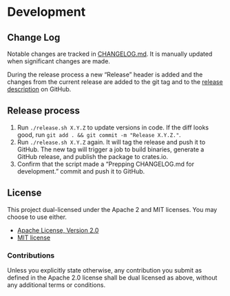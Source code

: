# Development

## Change Log

Notable changes are tracked in [CHANGELOG.md](CHANGELOG.md). It is manually
updated when significant changes are made.

During the release process a new “Release” header is added and the changes from
the current release are added to the git tag and to the [release
description][releases] on GitHub.

## Release process

 1. Run `./release.sh X.Y.Z` to update versions in code. If the diff looks good,
    run `git add . && git commit -m "Release X.Y.Z."`.
 2. Run `./release.sh X.Y.Z` again. It will tag the release and push it to
    GitHub. The new tag will trigger a job to build binaries, generate a GitHub
    release, and publish the package to crates.io.
 3. Confirm that the script made a “Prepping CHANGELOG.md for development.”
    commit and push it to GitHub.

## License

This project dual-licensed under the Apache 2 and MIT licenses. You may choose
to use either.

 * [Apache License, Version 2.0](LICENSE-APACHE)
 * [MIT license](LICENSE-MIT)

### Contributions

Unless you explicitly state otherwise, any contribution you submit as defined
in the Apache 2.0 license shall be dual licensed as above, without any
additional terms or conditions.

[releases]: https://github.com/danielparks/git-status-vars/releases
